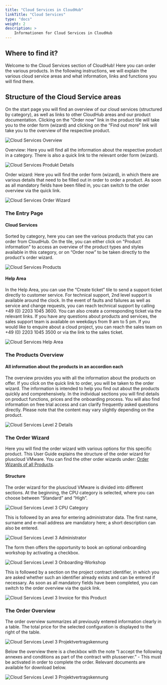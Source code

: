 ```yaml
---
title: "Cloud Services in CloudHub"
linkTitle: "Cloud Services"
type: "docs"
weight: 2
description: >
    Informationen for Cloud Services in CloudHub
---
```


## Where to find it?

Welcome to the Cloud Services section of CloudHub! Here you can order the various products. In the following instructions, we will explain the various cloud service areas and what information, links and functions you will find there.

## Structure of the Cloud Service areas

On the start page you will find an overview of our cloud services (structured by category), as well as links to other CloudHub areas and our product documentation. Clicking on the “Order now” link in the product tile will take you to the order form (wizard) and clicking on the “Find out more” link will take you to the overview of the respective product.

![Cloud Services Overview](../img/cloud-services/cloud-services-overview.png)

Overview: Here you will find all the information about the respective product in a category. There is also a quick link to the relevant order form (wizard).

![Cloud Services Produkt Details](../img/cloud-services/cloud-services-level2.png)

Order wizard: Here you will find the order form (wizard), in which there are various details that need to be filled out in order to order a product. As soon as all mandatory fields have been filled in, you can switch to the order overview via the quick link.

![Cloud Services Order Wizard](../img/cloud-services/cloud-services-level3.png)

### The Entry Page

#### Cloud Services

Sorted by category, here you can see the various products that you can order from CloudHub. On the tile, you can either click on "Product information" to access an overview of the product types and styles available in this category, or on “Order now” to be taken directly to the product's order wizard.

![Cloud Services Products](../img/cloud-services/cloud-services-products.png)

#### Help Area

In the Help Area, you can use the “Create ticket” tile to send a support ticket directly to customer service.
For technical support, 2nd level support is available around the clock. In the event of faults and failures as well as service and change requests, you can reach technical support by calling +49 (0) 2203 1045 3600. You can also create a corresponding ticket via the relevant links.
If you have any questions about products and services, the sales support team is available on weekdays from 9 am to 5 pm. If you would like to enquire about a cloud project, you can reach the sales team on +49 (0) 2203 1045 3500 or via the link to the sales ticket.

![Cloud Services Help Area](../img/cloud-services/cloud-services-products-help-area.png)

### The Products Overview

#### All information about the products in an accordion each

The overview provides you with all the information about the products on offer. If you click on the quick link to order, you will be taken to the order wizard. The information is intended to help you find out about the products quickly and comprehensively. In the individual sections you will find details on product functions, prices and the onboarding process. You will also find information on free trial access and can clarify frequently asked questions directly. Please note that the content may vary slightly depending on the product.

![Cloud Services Level 2 Details](../img/cloud-services/cloud-services-level2-details.png)

### The Order Wizard

Here you will find the order wizard with various options for this specific product. This User Guide explains the structure of the order wizard for pluscloud VMware. You can find the other order wizards under:
[Order Wizards of all Products](http://localhost:1313/en/cloudhub/step-by-step-guide/order-wizards/).

#### Structure

The order wizard for the pluscloud VMware is divided into different sections. At the beginning, the CPU category is selected, where you can choose between “Standard” and “High”.

![Cloud Services Level 3 CPU Category](../img/cloud-services/cloud-services-level3-cpu.png)

This is followed by an area for entering administrator data. The first name, surname and e-mail address are mandatory here; a short description can also be entered.

![Cloud Services Level 3 Administrator](../img/cloud-services/cloud-services-level3-administrator.png)

The form then offers the opportunity to book an optional onboarding workshop by activating a checkbox.

![Cloud Services Level 3 Onboarding-Workshop](../img/cloud-services/cloud-services-level3-onboarding.png)

This is followed by a section on the project contract identifier, in which you are asked whether such an identifier already exists and can be entered if necessary. As soon as all mandatory fields have been completed, you can switch to the order overview via the quick link.

![Cloud Services Level 3 Invoice for this Product](../img/cloud-services/cloud-services-level3-project-contract-number.png)

### The Order Overview

The order overview summarizes all previously entered information clearly in a table. The total price for the selected configuration is displayed to the right of the table.

![Cloud Services Level 3 Projektvertragskennung](../img/cloud-services/cloud-services-order-overview-table.png)

Below the overview there is a checkbox with the note “I accept the following annexes and conditions as part of the contract with plusserver.” - This must be activated in order to complete the order.
Relevant documents are available for download below.

![Cloud Services Level 3 Projektvertragskennung](../img/cloud-services/cloud-services-order-overview-checkbox.png)
